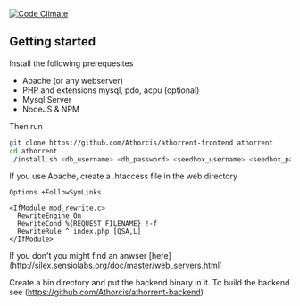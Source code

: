 [![Code Climate](https://codeclimate.com/github/Athorcis/athorrent-frontend/badges/gpa.svg)](https://codeclimate.com/github/Athorcis/athorrent-frontend)

## Getting started

Install the following prerequesites
- Apache (or any webserver)
- PHP and extensions mysql, pdo, acpu (optional)
- Mysql Server
- NodeJS & NPM

Then run
``` sh
git clone https://github.com/Athorcis/athorrent-frontend athorrent
cd athorrent
./install.sh <db_username> <db_password> <seedbox_username> <seedbox_password>
```

If you use Apache, create a .htaccess file in the web directory
``` htaccess
Options +FollowSymLinks

<IfModule mod_rewrite.c>
  RewriteEngine On
  RewriteCond %{REQUEST_FILENAME} !-f
  RewriteRule ^ index.php [QSA,L]
</IfModule>
```

If you don't you might find an anwser [here] (http://silex.sensiolabs.org/doc/master/web_servers.html)

Create a bin directory and put the backend binary in it.
To build the backend see (https://github.com/Athorcis/athorrent-backend)
